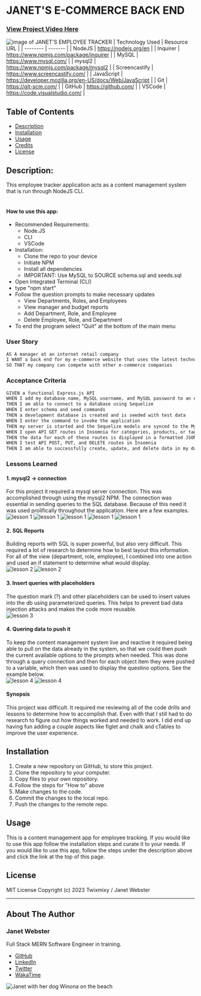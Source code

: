 # JANET'S E-COMMERCE BACK END

### [View Project Video Here](https://drive.google.com/file/d/11VroiLqe0b5WRzCZsikd5bFBjEJsDMmF/view?usp=sharing "JANET'S EMPLOYEE TRACKER")<br />
![image of JANET'S EMPLOYEE TRACKER](assets/img/projectimage.png "image of JANET'S EMPLOYEE TRACKER")
| Technology Used    | Resource URL |
| --------  | ------- |
| NodeJS      | https://nodejs.org/en |
| Inquirer      | https://www.npmjs.com/package/inquirer |
| MySQL      | https://www.mysql.com/ |
| mysql2      | https://www.npmjs.com/package/mysql2 |
| Screencastify | https://www.screencastify.com/ |
| JavaScript | https://developer.mozilla.org/en-US/docs/Web/JavaScript |
| Git       | https://git-scm.com/ |
| GitHub     | https://github.com/ |
| VSCode    | https://code.visualstudio.com/ |

## Table of Contents

* [Description](#description)
* [Installation](#installation)
* [Usage](#usage)
* [Credits](#credits)
* [License](#license)

## Description:
This employee tracker application acts as a content management system that is run through NodeJS CLI.<br />
<br />

#### How to use this app:

* Recommended Requirements: 
  * Node.JS
  * CLI
  * VSCode 
* Installation:
  * Clone the repo to your device 
  * Initiate NPM 
  * Install all dependencies
  * IMPORTANT: Use MySQL to SOURCE schema.sql and seeds.sql
* Open Integrated Terminal (CLI) 
* type "npm start" 
* Follow the question prompts to make necessary updates
  * View Departments, Roles, and Employees
  * View manager and budget reports
  * Add Department, Role, and Employee
  * Delete Employee, Role, and Department
* To end the program select "Quit" at the bottom of the main menu

### User Story

```md
AS A manager at an internet retail company
I WANT a back end for my e-commerce website that uses the latest technologies
SO THAT my company can compete with other e-commerce companies
```

### Acceptance Criteria

```md
GIVEN a functional Express.js API
WHEN I add my database name, MySQL username, and MySQL password to an environment variable file
THEN I am able to connect to a database using Sequelize
WHEN I enter schema and seed commands
THEN a development database is created and is seeded with test data
WHEN I enter the command to invoke the application
THEN my server is started and the Sequelize models are synced to the MySQL database
WHEN I open API GET routes in Insomnia for categories, products, or tags
THEN the data for each of these routes is displayed in a formatted JSON
WHEN I test API POST, PUT, and DELETE routes in Insomnia
THEN I am able to successfully create, update, and delete data in my database
```

### Lessons Learned

#### 1. mysql2 -> connection
For this project it required a mysql server connection. This was accomplished through using the mysql2 NPM. The connection was essential in sending queries to the SQL database. Because of this need it was used prolifically throughout the application. Here are a few examples.
<br />
![lesson 1](assets/img/lesson1.png)
![lesson 1](assets/img/lesson1b.png)
![lesson 1](assets/img/lesson1c.png)
![lesson 1](assets/img/lesson1d.png)
![lesson 1](assets/img/lesson1e.png)

#### 2. SQL Reports
Building reports with SQL is super powerful, but also very difficult. This required a lot of research to determine how to best layout this information. For all of the view (department, role, employee), I combined into one action and used an if statement to determine what would display.
<br />
![lesson 2](assets/img/lesson2.png)
![lesson 2](assets/img/lesson2b.png)

#### 3. Insert queries with placeholders
The question mark (?) and other placeholders can be used to insert values into the db using parameterized queries. This helps to prevent bad data injection attacks and makes the code more reusable.
<br />
![lesson 3](assets/img/lesson3.png)

#### 4. Quering data to push it
To keep the content management system live and reactive it required being able to pull on the data already in the system, so that we could then push the current available options to the prompts when needed. This was done through a query connection and then for each object item they were pushed to a variable, which then was used to display the questino options. See the example below.
<br />
![lesson 4](assets/img/lesson4.png)
![lesson 4](assets/img/lesson4b.png)

#### Synopsis
This project was difficult. It required me reviewing all of the code drills and lessons to determine how to accomplish that. Even with that I still had to do research to figure out how things worked and needed to work. I did end up having fun adding a couple aspects like figlet and chalk and cTables to improve the user experience.

## Installation

1. Create a new repository on GitHub, to store this project.
2. Clone the repository to your computer.
3. Copy files to your own repository.
4. Follow the steps for "How to" above
5. Make changes to the code.
6. Commit the changes to the local repo.
7. Push the changes to the remote repo.

## Usage

This is a content management app for employee tracking. If you would like to use this app follow the installation steps and curate it to your needs. If you would like to use this app, follow the steps under the description above and click the link at the top of this page.

## License

MIT License
Copyright (c) 2023 Twixmixy / Janet Webster

<hr />

## About The Author
### Janet Webster
Full Stack MERN Software Engineer in training.

- [GitHub](https://github.com/TwixmixyJanet/)
- [LinkedIn](https://www.linkedin.com/in/twixmixy/)
- [Twitter](https://twitter.com/Twixmixy)
- [WakaTime](https://wakatime.com/@Twixmixy)

![Janet with her dog Winona on the beach](https://avatars.githubusercontent.com/u/117195025?v=4)